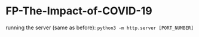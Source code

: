 # FP-The-Impact-of-COVID-19

running the server (same as before): `python3 -m http.server [PORT_NUMBER]`

